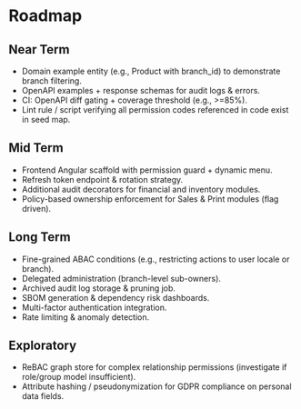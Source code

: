 # Roadmap

## Near Term
- Domain example entity (e.g., Product with branch_id) to demonstrate branch filtering.
- OpenAPI examples + response schemas for audit logs & errors.
- CI: OpenAPI diff gating + coverage threshold (e.g., >=85%).
- Lint rule / script verifying all permission codes referenced in code exist in seed map.

## Mid Term
- Frontend Angular scaffold with permission guard + dynamic menu.
- Refresh token endpoint & rotation strategy.
- Additional audit decorators for financial and inventory modules.
- Policy-based ownership enforcement for Sales & Print modules (flag driven).

## Long Term
- Fine-grained ABAC conditions (e.g., restricting actions to user locale or branch).
- Delegated administration (branch-level sub-owners).
- Archived audit log storage & pruning job.
- SBOM generation & dependency risk dashboards.
- Multi-factor authentication integration.
- Rate limiting & anomaly detection.

## Exploratory
- ReBAC graph store for complex relationship permissions (investigate if role/group model insufficient).
- Attribute hashing / pseudonymization for GDPR compliance on personal data fields.
